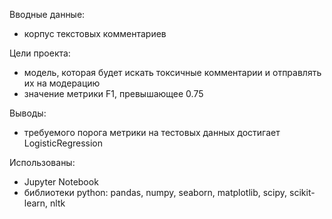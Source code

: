 Вводные данные: 
- корпус текстовых комментариев

Цели проекта: 
- модель, которая будет искать токсичные комментарии и отправлять их на модерацию
- значение метрики F1, превышающее 0.75

Выводы: 
- требуемого порога метрики на тестовых данных достигает LogisticRegression

Использованы: 
- Jupyter Notebook
- библиотеки python: pandas, numpy, seaborn, matplotlib, scipy, scikit-learn, nltk